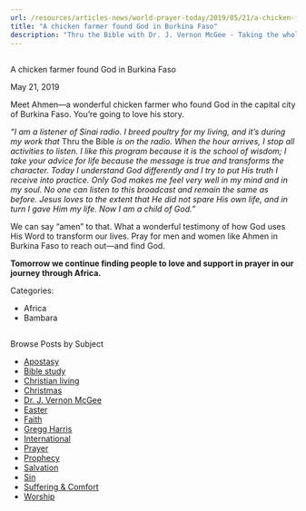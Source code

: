 ```yaml
---
url: /resources/articles-news/world-prayer-today/2019/05/21/a-chicken-farmer-found-god-in-burkina-faso
title: "A chicken farmer found God in Burkina Faso"
description: "Thru the Bible with Dr. J. Vernon McGee - Taking the whole Word to the whole world"
---
```







## 
 A chicken farmer found God in Burkina Faso


May 21, 2019
![]()




Meet Ahmen—a wonderful chicken farmer who found God in the capital city of Burkina Faso. You’re going to love his story. 


*“I am a listener of Sinai radio. I breed poultry for my living, and it’s during my work that* Thru the Bible *is on the radio. When the hour arrives, I stop all activities to listen. I like this program because it is the school of wisdom; I take your advice for life because the message is true and transforms the character. Today I understand God differently and I try to put His truth I receive into practice. Only God makes me feel very well in my mind and in my soul. No one can listen to this broadcast and remain the same as before. Jesus loves to the extent that He did not spare His own life, and in turn I gave Him my life. Now I am a child of God.”*


We can say “amen” to that. What a wonderful testimony of how God uses His Word to transform our lives. Pray for men and women like Ahmen in Burkina Faso to reach out—and find God. 


**Tomorrow we continue finding people to love and support in prayer in our journey through Africa.** 



Categories: 


* Africa
* Bambara









## 
 Browse Posts by Subject


* [Apostasy](/resources/articles-news/-in-tags/tags/Apostasy)
* [Bible study](/resources/articles-news/-in-tags/tags/Bible-study)
* [Christian living](/resources/articles-news/-in-tags/tags/Christian-living)
* [Christmas](/resources/articles-news/-in-tags/tags/Christmas)
* [Dr. J. Vernon McGee](/resources/articles-news/-in-tags/tags/Dr-J-Vernon-McGee)
* [Easter](/resources/articles-news/-in-tags/tags/easter)
* [Faith](/resources/articles-news/-in-tags/tags/Faith)
* [Gregg Harris](/resources/articles-news/-in-tags/tags/Gregg-Harris)
* [International](/resources/articles-news/-in-tags/tags/International)
* [Prayer](/resources/articles-news/-in-tags/tags/prayer)
* [Prophecy](/resources/articles-news/-in-tags/tags/Prophecy)
* [Salvation](/resources/articles-news/-in-tags/tags/Salvation)
* [Sin](/resources/articles-news/-in-tags/tags/sin)
* [Suffering & Comfort](/resources/articles-news/-in-tags/tags/Suffering-Comfort)
* [Worship](/resources/articles-news/-in-tags/tags/worship)






